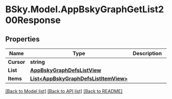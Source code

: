 # BSky.Model.AppBskyGraphGetList200Response

## Properties

Name | Type | Description | Notes
------------ | ------------- | ------------- | -------------
**Cursor** | **string** |  | [optional] 
**List** | [**AppBskyGraphDefsListView**](AppBskyGraphDefsListView.md) |  | 
**Items** | [**List&lt;AppBskyGraphDefsListItemView&gt;**](AppBskyGraphDefsListItemView.md) |  | 

[[Back to Model list]](../README.md#documentation-for-models) [[Back to API list]](../README.md#documentation-for-api-endpoints) [[Back to README]](../README.md)

